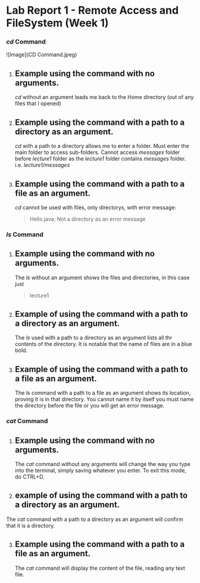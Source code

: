 # **Lab Report 1 - Remote Access and FileSystem (Week 1)**

### *cd* Command
![Image](CD Command.jpeg)
1. ## **Example using the command with no arguments.**
   *cd* without an argument leads me back to the Home directory (out of any files that I opened)
2. ## **Example using the command with a path to a directory as an argument.**
   *cd* with a path to a directory allows me to enter a folder.
   Must enter the main folder to access sub-folders.
   Cannot access *messages* folder before *lecture1* folder as the *lecture1* folder contains *messages* folder.
   i.e. *lecture1/messages*
3. ## **Example using the command with a path to a file as an argument.**
   *cd* cannot be used with files, only directorys, with error message:

   > Hello.java; Not a directory as an error message
   
### *ls* Command
1. ## **Example using the command with no arguments.**
   The *ls* without an argument shows the files and directories, in this case just
   > lecture1
2. ## **Example of using the command with a path to a directory as an argument.**
     The *ls* used with a path to a directory as an argument lists all thr contents of the directory.      It is notable that the name of files are in a blue bold.
3. ## **Example of using the command with a path to a file as an argument.**
   The *ls* command with a path to a file as an argument shows its location, proving it is in that directory.
   You cannot name it by itself you must name the directory before the file or you will get an error message.

### *cat* Command
1. ## **Example using the command with no arguments.**
   The *cat* command without any arguments will change the way you type into the terminal, simply saving whatever you enter. To exit this mode, do CTRL+D.
2. ## **example of using the command with a path to a directory as an argument.**
  The *cat* command with a path to a directory as an argument will confirm that it is a directory.

3. ## **Example using the command with a path to a file as an argument.**
   The *cat* command will display the content of the file, reading any text file. 
